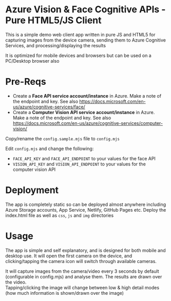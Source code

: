 # Azure Vision & Face Cognitive APIs - Pure HTML5/JS Client
This is a simple demo web client app written in pure JS and HTML5 for capturing images from the device camera, sending them to Azure Cognitive Services, and processing/displaying the results

It is optimized for mobile devices and browsers but can be used on a PC/Desktop browser also


# Pre-Reqs
- Create a **Face API service account/instance** in Azure. Make a note of the endpoint and key. See also https://docs.microsoft.com/en-us/azure/cognitive-services/face/
- Create a **Computer Vision API service account/instance** in Azure. Make a note of the endpoint and key. See also https://docs.microsoft.com/en-us/azure/cognitive-services/computer-vision/

Copy/rename the `config.sample.mjs` file to `config.mjs`

Edit `config.mjs` and change the following: 
- `FACE_API_KEY` and `FACE_API_ENDPOINT` to your values for the face API
- `VISION_API_KEY` and `VISION_API_ENDPOINT` to your values for the computer vision API


# Deployment
The app is completely static so can be deployed almost anywhere including Azure Storage accounts, App Service, Netlify, GitHub Pages etc. Deploy the index.html file as well as `css`, `js` and `img` directories 


# Usage
The app is simple and self explanatory, and is designed for both mobile and desktop use. It will open the first camera on the device, and clicking/tapping the camera icon will switch through available cameras.

It will capture images from the camera/video every 3 seconds by default (configurable in config.mjs) and analyse them. The results are drawn over the video.  
Tapping/clicking the image will change between low & high detail modes (how much information is shown/drawn over the image)
